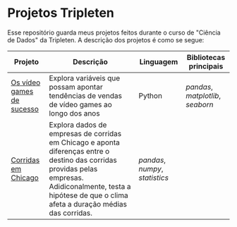 # Projetos Tripleten

Esse repositório guarda meus projetos feitos durante o curso de "Ciência de Dados" da Tripleten. A descrição dos projetos é como se segue:

Projeto | Descrição | Linguagem | Bibliotecas principais
------- | ----------- | -------- | ---------
[Os vídeo games de sucesso](https://github.com/eknery/projetos_tripleten/tree/main/01_video_games_sucesso) | Explora variáveis que possam apontar tendências de vendas de vídeo games ao longo dos anos | Python | *pandas*, *matplotlib*, *seaborn*
[Corridas em Chicago](https://github.com/eknery/projetos_tripleten/tree/main/02_corridas_Chicago)| Explora dados de empresas de corridas em Chicago e aponta diferenças entre o destino das corridas providas pelas empresas. Adidiconalmente, testa a hipótese de que o clima afeta a duração médias das corridas. | *pandas*, *numpy*, *statistics*
